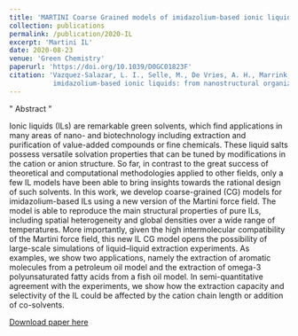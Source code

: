 ```yaml
---
title: 'MARTINI Coarse Grained models of imidazolium-based ionic liquids: from nanostructural organization to liquid-liquid extractions'
collection: publications
permalink: /publication/2020-IL
excerpt: 'Martini IL'
date: 2020-08-23
venue: 'Green Chemistry'
paperurl: 'https://doi.org/10.1039/D0GC01823F'
citation: 'Vazquez-Salazar, L. I., Selle, M., De Vries, A. H., Marrink, S. J., and Souza, P. C. (2020).&quot; Martini coarse-grained models of
           imidazolium-based ionic liquids: from nanostructural organization to liquid–liquid extraction.&quot; <i>Green Chemistry1</i>., 22(21), 7376-7386.'
---
```


&quot; Abstract &quot;

Ionic liquids (ILs) are remarkable green solvents, which find applications in many areas of nano- and biotechnology including extraction 
and purification of value-added compounds or fine chemicals. These liquid salts possess versatile solvation properties that can be tuned 
by modifications in the cation or anion structure. So far, in contrast to the great success of theoretical and computational methodologies 
applied to other fields, only a few IL models have been able to bring insights towards the rational design of such solvents. 
In this work, we develop coarse-grained (CG) models for imidazolium-based ILs using a new version of the Martini force field. 
The model is able to reproduce the main structural properties of pure ILs, including spatial heterogeneity and global densities 
over a wide range of temperatures. More importantly, given the high intermolecular compatibility of the Martini force field, 
this new IL CG model opens the possibility of large-scale simulations of liquid–liquid extraction experiments. 
As examples, we show two applications, namely the extraction of aromatic molecules from a petroleum oil model and the extraction of 
omega-3 polyunsaturated fatty acids from a fish oil model. In semi-quantitative agreement with the experiments, 
we show how the extraction capacity and selectivity of the IL could be affected by the cation chain length or addition of co-solvents.

[Download paper here](https://doi.org/10.1039/D0GC01823F)


